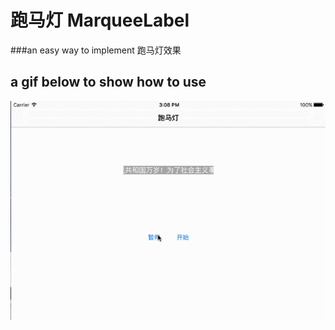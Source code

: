# 跑马灯 MarqueeLabel

###an easy way to implement 跑马灯效果
## a gif below to show how to use

![gif](https://github.com/longyu1024/--MarqueeLabel/blob/master/%E8%B7%91%E9%A9%AC%E7%81%AF.gif)  

